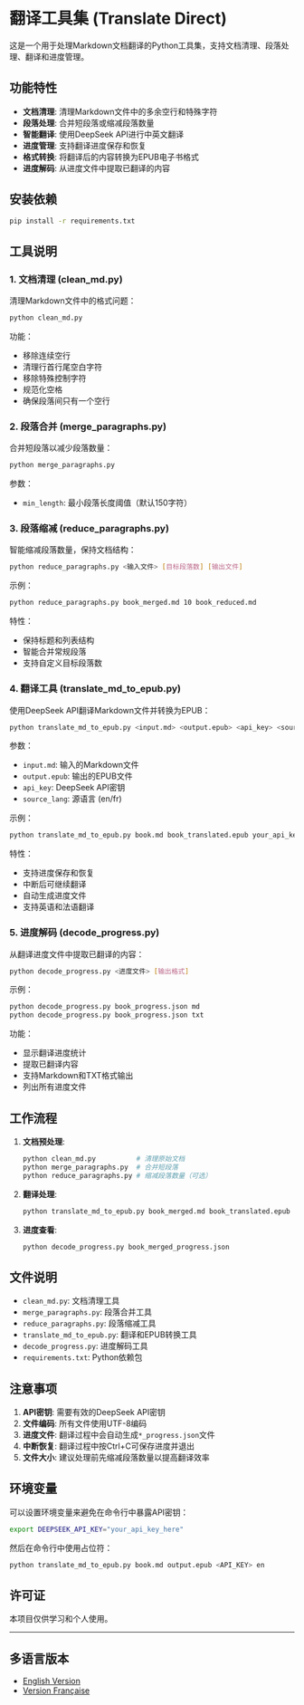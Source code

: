 # 翻译工具集 (Translate Direct)

这是一个用于处理Markdown文档翻译的Python工具集，支持文档清理、段落处理、翻译和进度管理。

## 功能特性

- **文档清理**: 清理Markdown文件中的多余空行和特殊字符
- **段落处理**: 合并短段落或缩减段落数量
- **智能翻译**: 使用DeepSeek API进行中英文翻译
- **进度管理**: 支持翻译进度保存和恢复
- **格式转换**: 将翻译后的内容转换为EPUB电子书格式
- **进度解码**: 从进度文件中提取已翻译的内容

## 安装依赖

```bash
pip install -r requirements.txt
```

## 工具说明

### 1. 文档清理 (clean_md.py)

清理Markdown文件中的格式问题：

```bash
python clean_md.py
```

功能：
- 移除连续空行
- 清理行首行尾空白字符
- 移除特殊控制字符
- 规范化空格
- 确保段落间只有一个空行

### 2. 段落合并 (merge_paragraphs.py)

合并短段落以减少段落数量：

```bash
python merge_paragraphs.py
```

参数：
- `min_length`: 最小段落长度阈值（默认150字符）

### 3. 段落缩减 (reduce_paragraphs.py)

智能缩减段落数量，保持文档结构：

```bash
python reduce_paragraphs.py <输入文件> [目标段落数] [输出文件]
```

示例：
```bash
python reduce_paragraphs.py book_merged.md 10 book_reduced.md
```

特性：
- 保持标题和列表结构
- 智能合并常规段落
- 支持自定义目标段落数

### 4. 翻译工具 (translate_md_to_epub.py)

使用DeepSeek API翻译Markdown文件并转换为EPUB：

```bash
python translate_md_to_epub.py <input.md> <output.epub> <api_key> <source_lang>
```

参数：
- `input.md`: 输入的Markdown文件
- `output.epub`: 输出的EPUB文件
- `api_key`: DeepSeek API密钥
- `source_lang`: 源语言 (en/fr)

示例：
```bash
python translate_md_to_epub.py book.md book_translated.epub your_api_key en
```

特性：
- 支持进度保存和恢复
- 中断后可继续翻译
- 自动生成进度文件
- 支持英语和法语翻译

### 5. 进度解码 (decode_progress.py)

从翻译进度文件中提取已翻译的内容：

```bash
python decode_progress.py <进度文件> [输出格式]
```

示例：
```bash
python decode_progress.py book_progress.json md
python decode_progress.py book_progress.json txt
```

功能：
- 显示翻译进度统计
- 提取已翻译内容
- 支持Markdown和TXT格式输出
- 列出所有进度文件

## 工作流程

1. **文档预处理**:
   ```bash
   python clean_md.py          # 清理原始文档
   python merge_paragraphs.py  # 合并短段落
   python reduce_paragraphs.py # 缩减段落数量（可选）
   ```

2. **翻译处理**:
   ```bash
   python translate_md_to_epub.py book_merged.md book_translated.epub your_api_key en
   ```

3. **进度查看**:
   ```bash
   python decode_progress.py book_merged_progress.json
   ```

## 文件说明

- `clean_md.py`: 文档清理工具
- `merge_paragraphs.py`: 段落合并工具
- `reduce_paragraphs.py`: 段落缩减工具
- `translate_md_to_epub.py`: 翻译和EPUB转换工具
- `decode_progress.py`: 进度解码工具
- `requirements.txt`: Python依赖包

## 注意事项

1. **API密钥**: 需要有效的DeepSeek API密钥
2. **文件编码**: 所有文件使用UTF-8编码
3. **进度文件**: 翻译过程中会自动生成`*_progress.json`文件
4. **中断恢复**: 翻译过程中按Ctrl+C可保存进度并退出
5. **文件大小**: 建议处理前先缩减段落数量以提高翻译效率

## 环境变量

可以设置环境变量来避免在命令行中暴露API密钥：

```bash
export DEEPSEEK_API_KEY="your_api_key_here"
```

然后在命令行中使用占位符：
```bash
python translate_md_to_epub.py book.md output.epub <API_KEY> en
```

## 许可证

本项目仅供学习和个人使用。

---

## 多语言版本

- [English Version](README.md)
- [Version Française](README_FR.md) 
